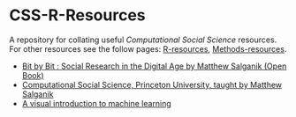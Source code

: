 # CSS-R-Resources
A repository for collating useful _Computational Social Science_ resources. For other resources see the follow pages: [R-resources](/r-resources/), [Methods-resources](/methods-resources/).

* [Bit by Bit : Social Research in the Digital Age by Matthew Salganik (Open Book)](https://www.bitbybitbook.com)
* [Computational Social Science, Princeton University, taught by Matthew Salganik](http://www.princeton.edu/~mjs3/soc596_f2016/)
* [A visual introduction to machine learning](http://www.r2d3.us/visual-intro-to-machine-learning-part-1)

